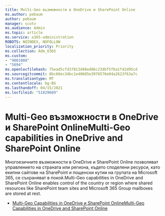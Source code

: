 ```yaml
---
title: Multi-Geo възможности в OneDrive и SharePoint Online
ms.author: pebaum
author: pebaum
manager: scotv
ms.audience: Admin
ms.topic: article
ms.service: o365-administration
ROBOTS: NOINDEX, NOFOLLOW
localization_priority: Priority
ms.collection: Adm_O365
ms.custom:
- "9001088"
- "5694"
ms.openlocfilehash: 75ead5cfd37813d48ed86c23dbf5f6a1f42d95cd
ms.sourcegitcommit: 8bc60ec34bc1e40685e3976576e04a2623f63a7c
ms.translationtype: MT
ms.contentlocale: bg-BG
ms.lasthandoff: 04/15/2021
ms.locfileid: "51829689"
---
```

# <a name="multi-geo-capabilities-in-onedrive-and-sharepoint-online"></a><span data-ttu-id="bc39e-102">Multi-Geo възможности в OneDrive и SharePoint Online</span><span class="sxs-lookup"><span data-stu-id="bc39e-102">Multi-Geo capabilities in OneDrive and SharePoint Online</span></span>

<span data-ttu-id="bc39e-103">Многоезичните възможности в OneDrive и SharePoint Online позволяват управлението на страната или региона, където споделени ресурси, като екипни сайтове на SharePoint и пощенски кутии на групата на Microsoft 365, се съхраняват в покой.</span><span class="sxs-lookup"><span data-stu-id="bc39e-103">Multi-Geo capabilities in OneDrive and SharePoint Online enables control of the country or region where shared resources like SharePoint team sites and Microsoft 365 Group mailboxes are stored at rest.</span></span>
- [<span data-ttu-id="bc39e-104">Multi-Geo Capabilities in OneDrive и SharePoint Online</span><span class="sxs-lookup"><span data-stu-id="bc39e-104">Multi-Geo Capabilities in OneDrive and SharePoint Online</span></span>](https://docs.microsoft.com/office365/enterprise/multi-geo-capabilities-in-onedrive-and-sharepoint-online-in-office-365)

